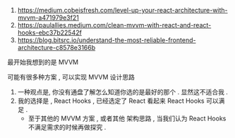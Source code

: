 

1. https://medium.cobeisfresh.com/level-up-your-react-architecture-with-mvvm-a471979e3f21
2. https://paulallies.medium.com/clean-mvvm-with-react-and-react-hooks-ebc37b22542f
3. https://blog.bitsrc.io/understand-the-most-reliable-frontend-architecture-c8578e3166b


最开始我想到的是 MVVM 

可能有很多种方案 , 可以实现 MVVM 设计思路
1. 一种观点是, 你没有通盘了解怎么知道你选的是最好的那个 . 显然这不适合我 . 
2. 我的选择是 , React Hooks , 已经选定了 React 看起来 React Hooks 可以满足 . 
   - 至于其他的 MVVM 方案 , 或者其他 架构思路 , 当我们认为 React Hooks 不满足需求的时候再做探究 . 